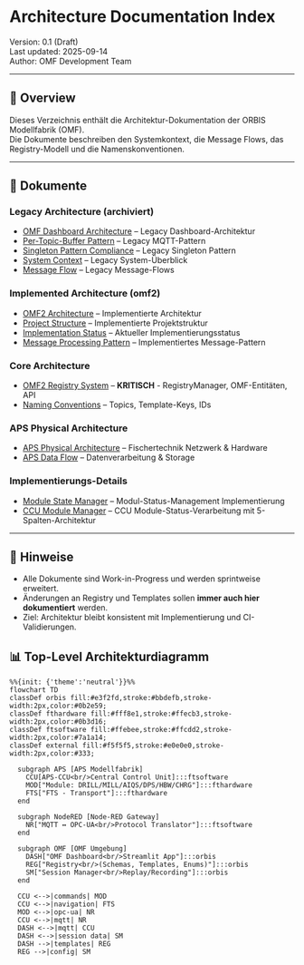 # Architecture Documentation Index

Version: 0.1 (Draft)  
Last updated: 2025-09-14  
Author: OMF Development Team  

---

## 📑 Overview
Dieses Verzeichnis enthält die Architektur-Dokumentation der ORBIS Modellfabrik (OMF).  
Die Dokumente beschreiben den Systemkontext, die Message Flows, das Registry-Modell und die Namenskonventionen.  

---

## 🔗 Dokumente

### Legacy Architecture (archiviert)
- [OMF Dashboard Architecture](../archive/02-architecture_omf_legacy/omf-dashboard-architecture.md) – Legacy Dashboard-Architektur
- [Per-Topic-Buffer Pattern](../archive/02-architecture_omf_legacy/per-topic-buffer-pattern.md) – Legacy MQTT-Pattern
- [Singleton Pattern Compliance](../archive/02-architecture_omf_legacy/singleton-pattern-compliance.md) – Legacy Singleton Pattern
- [System Context](../archive/02-architecture_omf_legacy/system-context.md) – Legacy System-Überblick
- [Message Flow](../archive/02-architecture_omf_legacy/message-flow.md) – Legacy Message-Flows

### Implemented Architecture (omf2)
- [OMF2 Architecture](omf2-architecture.md) – Implementierte Architektur
- [Project Structure](project-structure.md) – Implementierte Projektstruktur
- [Implementation Status](implementation-status.md) – Aktueller Implementierungsstatus
- [Message Processing Pattern](message-processing-pattern.md) – Implementiertes Message-Pattern

### Core Architecture
- [OMF2 Registry System](omf2-registry-system.md) – **KRITISCH** - RegistryManager, OMF-Entitäten, API
- [Naming Conventions](naming-conventions.md) – Topics, Template-Keys, IDs

### APS Physical Architecture
- [APS Physical Architecture](../../06-integrations/APS-Ecosystem/system-overview.md) – Fischertechnik Netzwerk & Hardware
- [APS Data Flow](aps-data-flow.md) – Datenverarbeitung & Storage

### Implementierungs-Details
- [Module State Manager](implementation/module-state-manager.md) – Modul-Status-Management Implementierung
- [CCU Module Manager](implementation/ccu-module-manager.md) – CCU Module-Status-Verarbeitung mit 5-Spalten-Architektur

---

## 📌 Hinweise
- Alle Dokumente sind Work-in-Progress und werden sprintweise erweitert.  
- Änderungen an Registry und Templates sollen **immer auch hier dokumentiert** werden.  
- Ziel: Architektur bleibt konsistent mit Implementierung und CI-Validierungen.


## 📊 Top-Level Architekturdiagramm


```mermaid
%%{init: {'theme':'neutral'}}%%
flowchart TD
classDef orbis fill:#e3f2fd,stroke:#bbdefb,stroke-width:2px,color:#0b2e59;
classDef fthardware fill:#fff8e1,stroke:#ffecb3,stroke-width:2px,color:#0b3d16;
classDef ftsoftware fill:#ffebee,stroke:#ffcdd2,stroke-width:2px,color:#7a1a14;
classDef external fill:#f5f5f5,stroke:#e0e0e0,stroke-width:2px,color:#333;

  subgraph APS [APS Modellfabrik]
    CCU[APS-CCU<br/>Central Control Unit]:::ftsoftware
    MOD["Module: DRILL/MILL/AIQS/DPS/HBW/CHRG"]:::fthardware
    FTS["FTS - Transport"]:::fthardware
  end

  subgraph NodeRED [Node-RED Gateway]
    NR["MQTT ↔ OPC-UA<br/>Protocol Translator"]:::ftsoftware
  end

  subgraph OMF [OMF Umgebung]
    DASH["OMF Dashboard<br/>Streamlit App"]:::orbis
    REG["Registry<br/>(Schemas, Templates, Enums)"]:::orbis
    SM["Session Manager<br/>Replay/Recording"]:::orbis
  end

  CCU <-->|commands| MOD
  CCU <-->|navigation| FTS
  MOD <-->|opc-ua| NR
  CCU <-->|mqtt| NR
  DASH <-->|mqtt| CCU
  DASH <-->|session data| SM
  DASH -->|templates| REG
  REG -->|config| SM
```

